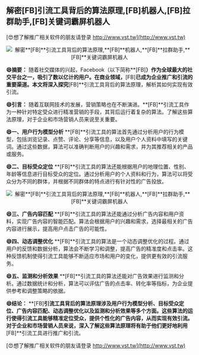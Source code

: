 ## **解密**[FB]**引流工具背后的算法原理,**[FB]**机器人,**[FB]**拉群助手,**[FB]**关键词霸屏机器人**

[😍想了解推广相关软件的朋友请登录 http://www.vst.tw](http://www.vst.tw)

 <center><img src="https://vst.tw/MP4/tuiguang/png/4.png" alt="解密**[FB]**引流工具背后的算法原理,**[FB]**机器人,**[FB]**拉群助手,**[FB]**关键词霸屏机器人"></center>

**😄摘要：**
随着社交媒体的兴起，Facebook（以下简称**[FB]**）作为全球最大的社交平台之一，吸引了数以亿计的用户。在商业领域，**[FB]**已成为企业推广和引流的重要渠道。本文将深入探究**[FB]**引流工具背后的算法原理，解析其如何实现有效引流。

**😄引言：**
随着互联网技术的发展，营销策略也在不断演进。**[FB]**引流工具作为一种针对特定受众进行精准营销的手段，其背后运行着复杂的算法。了解这些算法原理，对于企业和市场营销人员来说至关重要。

**😄一、用户行为模型分析**
**[FB]**引流工具的算法首先通过分析用户的行为模型，包括浏览记录、点赞、评论、分享等信息，以及用户个人资料中填写的关键词。通过这些数据，算法可以准确判断用户的兴趣和需求，并为其推荐相关的产品或服务。

**😄二、目标受众定位**
**[FB]**引流工具的算法还能根据用户的地理位置、性别、年龄等信息进行目标受众的定位。通过分析用户的个人资料和行为，算法可以将受众分为不同的群体，并根据不同群体的特点进行有针对性的广告投放。

 <center><img src="https://vst.tw/MP4/tuiguang/png/2.png" alt="解密**[FB]**引流工具背后的算法原理,**[FB]**机器人,**[FB]**拉群助手,**[FB]**关键词霸屏机器人"></center>

**😄三、广告内容匹配**
**[FB]**引流工具的算法还能通过分析广告内容和用户资料，实现广告内容的智能匹配。算法会根据用户的兴趣和需求，选择最相关的广告内容进行展示，提高用户点击广告的可能性。

**😄四、动态调整优化**
**[FB]**引流工具的算法是一个动态调整优化的过程。通过用户的反馈和数据分析，算法会不断学习和调整，提高广告的精准度和点击率。这种反馈机制使得引流工具能够不断适应市场和用户的变化，提供更有效的引流服务。

**😄五、监测和分析效果**
**[FB]**引流工具的算法还能对广告效果进行监测和分析。通过数据统计和分析，算法可以评估广告的点击率、转化率等指标，为企业提供参考和调整策略的依据。

**😄结论：**
**[FB]**引流工具背后的算法原理涉及用户行为模型分析、目标受众定位、广告内容匹配、动态调整优化以及监测和分析效果等多个方面。这些算法的运行使得引流工具能够精准定位受众，提供个性化的广告内容，从而实现有效引流。对于企业和市场营销人员来说，深入了解这些算法原理将有助于他们更好地利用**[FB]**引流工具进行推广和引流。

[😍想了解推广相关软件的朋友请登录 http://www.vst.tw](http://www.vst.tw)



